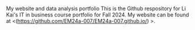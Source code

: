 My website and data analysis portfolio
This is the Github respository for Li Kai's IT in business course portfolio for Fall 2024. My website can be found at <(https://github.com/EM24a-007/EM24a-007.github.io/) >.
